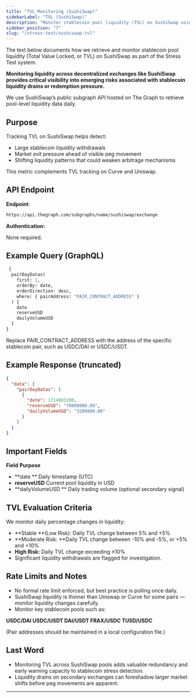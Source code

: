```yaml
---
title: "TVL Monitoring (SushiSwap)"
sidebarLabel: "TVL (SushiSwap)"
description: "Monitor stablecoin pool liquidity (TVL) on SushiSwap using The Graph’s public subgraph API as part of the Stress Test framework."
sidebar_position: "7"
slug: "/stress-test/sushiswap-tvl"
---
```

The text below documents how we retrieve and monitor stablecoin pool liquidity (Total Value Locked, or TVL) on SushiSwap as part of the Stress Test system.

**Monitoring liquidity across decentralized exchanges like SushiSwap provides critical visibility into emerging risks associated with stablecoin liquidity drains or redemption pressure.**

We use SushiSwap’s public subgraph API hosted on The Graph to retrieve pool-level liquidity data daily.

## Purpose

Tracking TVL on SushiSwap helps detect:

- Large stablecoin liquidity withdrawals
- Market exit pressure ahead of visible peg movement
- Shifting liquidity patterns that could weaken arbitrage mechanisms

This metric complements TVL tracking on Curve and Uniswap.

## API Endpoint

**Endpoint**:

```bash
https://api.thegraph.com/subgraphs/name/sushiswap/exchange
```

**Authentication:**

None required.

## Example Query (GraphQL)

```graphql
 {
  pairDayDatas(
    first: 1,
    orderBy: date,
    orderDirection: desc,
    where: { pairAddress: "PAIR_CONTRACT_ADDRESS" }
  ) {
    date
    reserveUSD
    dailyVolumeUSD
  }
}
```

Replace PAIR_CONTRACT_ADDRESS with the address of the specific stablecoin pair, such as USDC/DAI or USDC/USDT.

## Example Response (truncated)

```json
{
  "data": {
    "pairDayDatas": [
      {
        "date": 1714003200,
        "reserveUSD": "78000000.00",
        "dailyVolumeUSD": "3200000.00"
      }
    ]
  }
}
```

## Important Fields

**Field**       	                       **Purpose**

- **date	     **                 Daily timestamp (UTC)
- **reserveUSD**	         Current pool liquidity in USD
- **dailyVolumeUSD **    Daily trading volume (optional secondary signal)

## TVL Evaluation Criteria

We monitor daily percentage changes in liquidity:

- **Stable **(Low Risk): Daily TVL change between 5% and \+5%
- **Moderate Risk: **Daily TVL change between -10% and -5%, or \+5% and \+10%
- **High Risk:** Daily TVL change exceeding ±10%
- Significant liquidity withdrawals are flagged for investigation.

## Rate Limits and Notes

- No formal rate limit enforced, but best practice is polling once daily.
- SushiSwap liquidity is thinner than Uniswap or Curve for some pairs — monitor liquidity changes carefully.
- Monitor key stablecoin pools such as:

**USDC/DAI
USDC/USDT
DAI/USDT
FRAX/USDC
TUSD/USDC**

(Pair addresses should be maintained in a local configuration file.)

## Last Word

- Monitoring TVL across SushiSwap pools adds valuable redundancy and early warning capacity to stablecoin stress detection.
- Liquidity drains on secondary exchanges can foreshadow larger market shifts before peg movements are apparent.

---